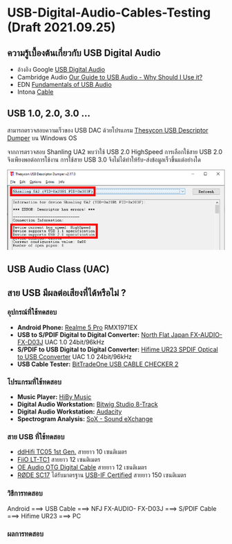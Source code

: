 # USB-Digital-Audio-Cables-Testing (Draft 2021.09.25)

## ความรู้เบื้องต้นเกี่ยวกับ USB Digital Audio

- อ้างอิง Google [USB Digital Audio ](https://source.android.com/devices/audio/usb)
- Cambridge Audio [Our Guide to USB Audio - Why Should I Use it?](https://www.cambridgeaudio.com/usa/en/blog/our-guide-usb-audio-why-should-i-use-it/)
- EDN [Fundamentals of USB Audio](https://www.edn.com/fundamentals-of-usb-audio/)
- Intona [Cable](https://intona.eu/en/stories/cable)

## USB 1.0, 2.0, 3.0 ...

สามารถตรวจสอบความเร็วของ USB DAC ด้วยโปรแกรม [Thesycon USB Descriptor Dumper](https://www.thesycon.de/eng/usb_descriptordumper.shtml) บน Windows OS

จากการตรวจสอบ Shanling UA2 พบว่าใช้ USB 2.0 HighSpeed การเลือกใช้สาย USB 2.0 จึงเพียงพอต่อการใช้งาน การใช้สาย USB 3.0 จึงไม่ได้ทำให้รับ-ส่งข้อมูลเร็วขึ้นแต่อย่างใด

![Shanling UA2](/Pictures/DescriptorDump_Shanling_UA2.png)

## USB Audio Class (UAC)

## สาย USB มีผลต่อเสียงที่ได้หรือไม่ ?

### อุปกรณ์ที่ใช้ทดสอบ

- **Android Phone:** [Realme 5 Pro](https://www.realme.com/th/realme-5-pro) RMX1971EX
- **USB to S/PDIF Digital to Digital Converter:** [North Flat Japan FX-AUDIO- FX-D03J](http://www.nfjapan.com/新製品のご案内/usbバスパワー駆動ハイレゾ対応ddc-fx-audio-『fx-d03j』を発売/) UAC 1.0 24bit/96kHz
- **S/PDIF to USB Digital to Digital Converter:** [Hifime UR23 SPDIF Optical to USB Cconverter](https://hifimediy.com/product/hifime-ur23-spdif-optical-to-usb-converter/) UAC 1.0 24bit/96kHz
- **USB Cable Tester:** [BitTradeOne USB CABLE CHECKER 2](https://bit-trade-one.co.jp/adusbcim/)

### โปรแกรมที่ใช้ทดสอบ
- **Music Player:** [HiBy Music](https://play.google.com/store/apps/details?id=com.hiby.music)
- **Digital Audio Workstation:** [Bitwig Studio 8-Track](https://www.bitwig.com/8-track/)
- **Digital Audio Workstation:** [Audacity](https://www.audacityteam.org/)
- **Spectrogram Analysis:** [SoX - Sound eXchange](http://sox.sourceforge.net/)

### สาย USB ที่ใช้ทดสอบ
- [ddHifi TC05 1st Gen.](https://www.ddhifi.com/productinfo/469679.html) สายยาว 10 เซนติเมตร
- [FiiO LT-TC1](https://www.fiio.com/productinfo/354074.html) สายยาว 12 เซนติเมตร
- [OE Audio OTG Digital Cable](https://www.oeaudio.net/oeotg) สายยาว 12 เซนติเมตร
- [RØDE SC17](https://www.rode.com/accessories/cables/sc17) ได้รับมาตรฐาน [USB-IF Certified](https://www.usb.org/single-product/3751) สายยาว 150 เซนติเมตร

### วิธีการทดสอบ

Android ===> USB Cable ===> NFJ FX-AUDIO- FX-D03J ===> S/PDIF Cable ===> Hifime UR23 ===> PC

### ผลการทดสอบ
